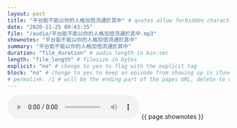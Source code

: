```yaml
---
layout: post
title: "平台能不能以你的人格加倍流通於其中" # quotes allow forbidden characters like the colon
date: "2020-11-25 09:43:35"
file: "/audio/平台能不能以你的人格加倍流通於其中.mp3"
shownotes: "平台能不能以你的人格加倍流通於其中"
summary: "平台能不能以你的人格加倍流通於其中"
duration: "file_duration" # audio length in min:sec
length: "file_length" # filesize in bytes
explicit: "no" # change to yes to flag with the explicit tag
block: "no" # change to yes to keep an episode from showing up in iTunes
# permalink: /1 # will be the ending part of the pages URL, delete to default to the title
---
```


<audio controls>
<source src="{{site.url}}{{site.baseurl}}{{ page.file }}" type="audio/x-mp3">
Your browser does not support the audio element.
</audio>
{{ page.shownotes }}
